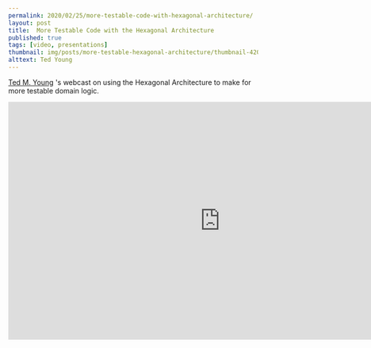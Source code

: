 ```yaml
---
permalink: 2020/02/25/more-testable-code-with-hexagonal-architecture/
layout: post
title:  More Testable Code with the Hexagonal Architecture
published: true
tags: [video, presentations]
thumbnail: img/posts/more-testable-hexagonal-architecture/thumbnail-420x255.webp
alttext: Ted Young
---
```


<a href="https://twitter.com/jitterted">Ted M. Young</a> 's webcast on using the Hexagonal Architecture 
to make for more testable domain logic. 


<iframe width="853" height="480" src="https://www.youtube.com/embed/ujb_O6myknY" frameborder="0" allow="accelerometer; autoplay; encrypted-media; gyroscope; picture-in-picture" allowfullscreen></iframe>
